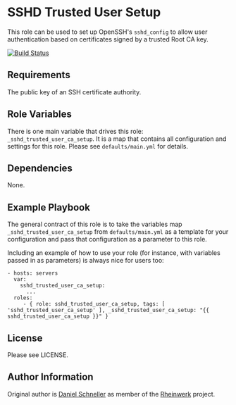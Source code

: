 SSHD Trusted User Setup
=========

This role can be used to set up OpenSSH's `sshd_config` to allow user
authentication based on certificates signed by a trusted Root CA key.

[![Build Status](https://github.com/Rheinwerk/ansible-role-sshd_trusted_user_ca_setup/actions/workflows/ci.yml/badge.svg)](https://github.com/Rheinwerk/ansible-role-sshd_trusted_user_ca_setup/actions/workflows/ci.yml)

Requirements
------------

The public key of an SSH certificate authority.


Role Variables
--------------

There is one main variable that drives this role: `_sshd_trusted_user_ca_setup`. It is a map that contains all configuration and settings for this role.
Please see `defaults/main.yml` for details.

Dependencies
------------

None.


Example Playbook
----------------

The general contract of this role is to take the variables map `_sshd_trusted_user_ca_setup` from `defaults/main.yml` as a template for your configuration and pass that configuration as a parameter to this role.

Including an example of how to use your role (for instance, with variables passed in as parameters) is always nice for users too:

    - hosts: servers
      var:
        sshd_trusted_user_ca_setup:
          ...
      roles:
         - { role: sshd_trusted_user_ca_setup, tags: [ 'sshd_trusted_user_ca_setup' ], _sshd_trusted_user_ca_setup: "{{ sshd_trusted_user_ca_setup }}" }

License
-------

Please see LICENSE.

Author Information
------------------

Original author is [Daniel Schneller](https://github.com/dschneller) as member of the [Rheinwerk](https://github.com/Rheinwerk) project.

